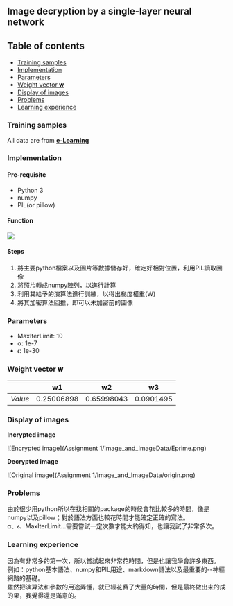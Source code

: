 ## Image decryption by a single-layer neural network

**Table of contents**
---------------------
- [Training samples](#training-samples)
- [Implementation](#implementation)
- [Parameters](#parameters)
- [Weight vector 𝐰](#weight-vector-𝐰)
- [Display of images](#display-of-images)
- [Problems](#problems)
- [Learning experience](#learning-experience)

### Training samples
All data are from [**e-Learning**](http://www.elearn.ndhu.edu.tw/moodle/file.php/74252/Image_and_ImageData.zip "Image and ImageData")

### Implementation

#### Pre-requisite

- Python 3
- numpy
- PIL(or pillow)

#### Function

<img src="http://chart.googleapis.com/chart?cht=tx&chl=I%20%3D%20%5Cfrac%7BE-w_%7B1%7DK_%7B1%7D-w_%7B2%7DK_%7B2%7D%7D%7Bw_%7B3%7D%7D" style="border:none;" />

#### Steps

1. 將主要python檔案以及圖片等數據儲存好，確定好相對位置，利用PIL讀取圖像
1. 將照片轉成numpy陣列，以進行計算
1. 利用其給予的演算法進行訓練，以得出梯度權重(W)
1. 將其加密算法回推，即可以未加密前的圖像

### Parameters

- MaxIterLimit: 10
- α: 1e-7
- 𝜖: 1e-30

### Weight vector 𝐰

|  |w1|w2|w3|
|--|--|--|--|
|_Value_|0.25006898|0.65998043|0.0901495|

### Display of images

**Incrypted image**

![Encrypted image](Assignment 1/Image_and_ImageData/Eprime.png)

**Decrypted image**

![Original image](Assignment 1/Image_and_ImageData/origin.png)

### Problems

由於很少用python所以在找相關的package的時候會花比較多的時間，像是numpy以及pillow；對於語法方面也較花時間才能確定正確的寫法。  
α、𝜖、MaxIterLimit...需要嘗試一定次數才能大約得知，也讓我試了非常多次。

### Learning experience

因為有非常多的第一次，所以嘗試起來非常花時間，但是也讓我學會許多東西。  
例如：python基本語法、numpy和PIL用途、markdown語法以及最重要的--神經網路的基礎。  
雖然把演算法和參數的用途弄懂，就已經花費了大量的時間，但是最終做出來的成的果，我覺得還是滿意的。
